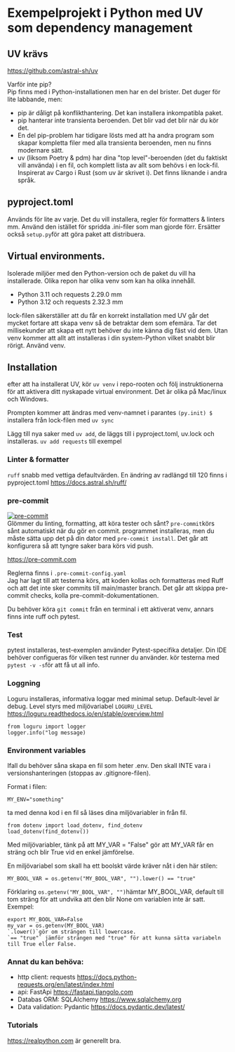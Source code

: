 # Exempelprojekt i Python med UV som dependency management


## UV krävs
https://github.com/astral-sh/uv

Varför inte pip?  
Pip finns med i Python-installationen men har en del brister. Det duger för lite labbande, men:
- pip är dåligt på konflikthantering. Det kan installera inkompatibla paket.
- pip hanterar inte transienta beroenden. Det blir vad det blir när du kör det.
- En del pip-problem har tidigare lösts med att ha andra program som skapar kompletta filer med alla transienta beroenden, men nu finns modernare sätt.
- uv (liksom Poetry & pdm) har dina "top level"-beroenden (det du faktiskt vill använda) i en fil, och komplett lista av allt som behövs i en lock-fil. Inspirerat av Cargo i Rust (som uv är skrivet i). Det finns liknande i andra språk.

## pyproject.toml
Används för lite av varje. Det du vill installera, regler för formatters & linters mm. Använd den istället för spridda .ini-filer som man gjorde förr. Ersätter också `setup.py`för att göra paket att distribuera.

## Virtual environments.
Isolerade miljöer med den Python-version och de paket du vill ha installerade.
Olika repon har olika venv som kan ha olika innehåll. 
- Python 3.11 och requests 2.29.0 mm
- Python 3.12 och requests 2.32.3 mm

lock-filen säkerställer att du får en korrekt installation
med UV går det mycket fortare att skapa venv så de betraktar dem som efemära. Tar det millisekunder att skapa ett nytt behöver du inte känna dig fäst vid dem. Utan venv kommer att allt att installeras i din system-Python vilket snabbt blir rörigt. Använd venv. 


## Installation
efter att ha installerat UV, kör `uv venv` i repo-rooten och följ instruktionerna för att aktivera ditt nyskapade virtual environment. Det är olika på Mac/linux och Windows.


Prompten kommer att ändras med venv-namnet i parantes
`(py.init) $ `
installera från lock-filen med `uv sync`  

Lägg till nya saker med `uv add`, de läggs till i pyproject.toml, uv.lock och installeras.
`uv add requests` till exempel

### Linter & formatter
`ruff` snabb med vettiga defaultvärden. 
En ändring av radlängd till 120 finns i pyproject.toml
https://docs.astral.sh/ruff/

### pre-commit
[![pre-commit](https://img.shields.io/badge/pre--commit-enabled-brightgreen?logo=pre-commit)](https://github.com/pre-commit/pre-commit)  
Glömmer du linting, formatting, att köra tester och sånt?
`pre-commit`körs sånt automatiskt när du gör en commit. programmet installeras, men du måste sätta upp det på din dator med  `pre-commit install`. Det går att konfigurera så att tyngre saker bara körs vid push.

https://pre-commit.com

Reglerna finns i `.pre-commit-config.yaml`  
Jag har lagt till att testerna körs, att koden kollas och formatteras med Ruff och att det inte sker commits till main/master branch. Det går att skippa pre-commit checks, kolla pre-commit-dokumentationen. 

Du behöver köra `git commit` från en terminal i ett aktiverat venv, annars finns inte ruff och pytest.

### Test
pytest installeras, test-exemplen använder Pytest-specifika detaljer.
Din IDE behöver configueras för vilken test runner du använder.
kör testerna med `pytest -v -s`för att få ut all info. 

### Loggning
Loguru installeras, informativa loggar med minimal setup. Default-level är debug. Level styrs med miljövariabel `LOGURU_LEVEL`
https://loguru.readthedocs.io/en/stable/overview.html
```
from loguru import logger
logger.info("log message)
```

### Environment variables
Ifall du behöver såna
skapa en fil som heter .env. Den skall INTE vara i versionshanteringen (stoppas av .gitignore-filen).  


Format i filen:
```
MY_ENV="something"
```
ta med denna kod i en fil så läses dina miljövariabler in från fil.
```
from dotenv import load_dotenv, find_dotenv
load_dotenv(find_dotenv())
```

Med miljövariabler, tänk på att MY_VAR = "False" gör att MY_VAR får en sträng och blir True vid en enkel jämförelse. 


En miljövariabel som skall ha ett boolskt värde kräver nåt i den här stilen:
```
MY_BOOL_VAR = os.getenv("MY_BOOL_VAR", "").lower() == "true"
```
Förklaring
`os.getenv("MY_BOOL_VAR", "")`hämtar MY_BOOL_VAR, default till tom sträng för att undvika att den blir None om variablen inte är satt.  
Exempel:
```
export MY_BOOL_VAR=False
my_var = os.getenv(MY_BOOL_VAR)
`.lower()`gör om strängen till lowercase.  
`== "true"` jämför strängen med "true" för att kunna sätta variabeln till True eller False.  
```

### Annat du kan behöva:
- http client: requests https://docs.python-requests.org/en/latest/index.html
- api: FastApi https://fastapi.tiangolo.com
- Databas ORM: SQLAlchemy https://www.sqlalchemy.org
- Data validation: Pydantic  https://docs.pydantic.dev/latest/

### Tutorials
https://realpython.com är generellt bra. 
